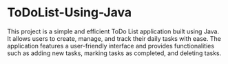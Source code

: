 # ToDoList-Using-Java
This project is a simple and efficient ToDo List application built using Java. It allows users to create, manage, and track their daily tasks with ease. The application features a user-friendly interface and provides functionalities such as adding new tasks, marking tasks as completed, and deleting tasks.
